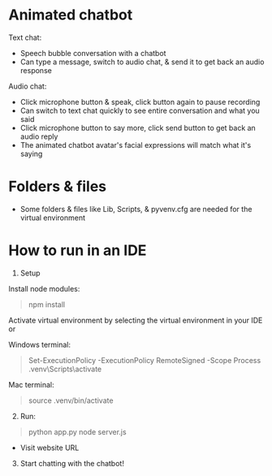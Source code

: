 # Animated chatbot

Text chat:
- Speech bubble conversation with a chatbot
- Can type a message, switch to audio chat, & send it to get back an audio response

Audio chat:
- Click microphone button & speak, click button again to pause recording
- Can switch to text chat quickly to see entire conversation and what you said
- Click microphone button to say more, click send button to get back an audio reply
- The animated chatbot avatar's facial expressions will match what it's saying


# Folders & files
- Some folders & files like Lib, Scripts, & pyvenv.cfg are needed for the virtual environment


# How to run in an IDE
1. Setup

Install node modules:
> npm install

Activate virtual environment by selecting the virtual environment in your IDE or

Windows terminal:
> Set-ExecutionPolicy -ExecutionPolicy RemoteSigned -Scope Process
> .venv\Scripts\activate

Mac terminal:
> source .venv/bin/activate

2. Run:
> python app.py
> node server.js

- Visit website URL

3. Start chatting with the chatbot!

